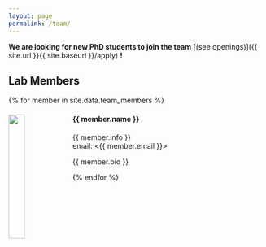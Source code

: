 ```yaml
---
layout: page
permalink: /team/
---
```


**We are looking for new PhD students to join the team** [(see openings)]({{ site.url }}{{ site.baseurl }}/apply) **!**


## Lab Members
{% for member in site.data.team_members %}

<div class="row">
  <div class="col-sm-6 col-sm-offset-2 clearfix">
    <img src="{{ site.url }}{{ site.baseurl }}/images/teampic/{{ member.photo }}" class="img-responsive" width="25%" style="float: left" /> </div>
  <div class="col-sm-6 col-sm-offset-3 clearfix">
    <h4>{{ member.name }}</h4>
    <p>{{ member.info }}<br>email: <{{ member.email }}></p>
    <p>{{ member.bio }}</p>
  </div>
</div>

{% endfor %}
